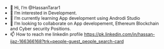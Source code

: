 - 👋 Hi, I’m @HassanTarar1
- 👀 I’m interested in Development.
- 🌱 I’m currently learning App development using Androdi Studio
- 💞️ I’m looking to collaborate on App developement, Ethereum Blockchain and Cyber security Positions.
- 📫 How to reach me 
linkedin profile
https://pk.linkedin.com/in/hassan-ijaz-166366168?trk=people-guest_people_search-card

<!---
HassanTarar1/HassanTarar1 is a ✨ special ✨ repository because its `README.md` (this file) appears on your GitHub profile.
You can click the Preview link to take a look at your changes.
--->

